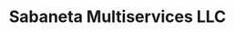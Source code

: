---
title: "Sabaneta Multiservices LLC"
url: /perth-amboy/sabaneta-multiservices-llc/
shop: Dorfladen
---